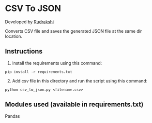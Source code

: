 # CSV To JSON

Developed by [Rudrakshi](https://github.com/rudrakshi99)

Converts CSV file and saves the generated JSON file at the same dir location.

## Instructions

1. Install the requirements using this command:

```
pip install -r requirements.txt
```

2. Add csv file in this directory and run the script using this command:

```
python csv_to_json.py <filename.csv>
```

## Modules used (available in requirements.txt)

Pandas
